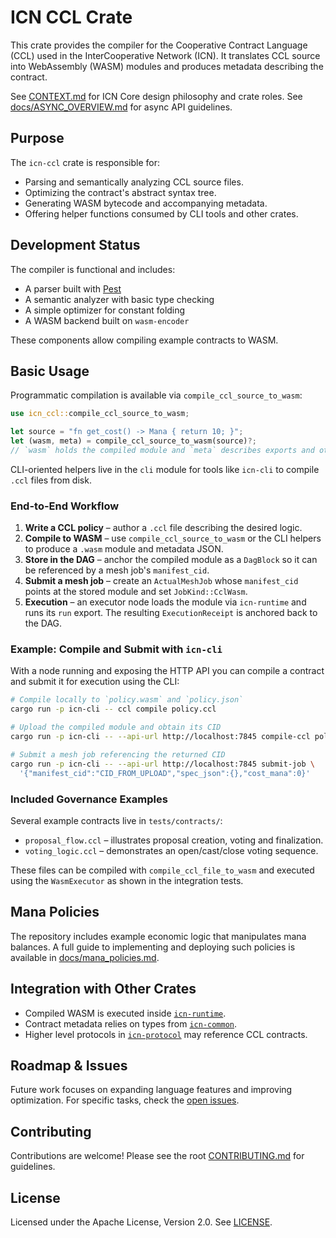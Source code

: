 # ICN CCL Crate

This crate provides the compiler for the Cooperative Contract Language (CCL) used in the InterCooperative Network (ICN). It translates CCL source into WebAssembly (WASM) modules and produces metadata describing the contract.

See [CONTEXT.md](../CONTEXT.md) for ICN Core design philosophy and crate roles.
See [docs/ASYNC_OVERVIEW.md](../docs/ASYNC_OVERVIEW.md) for async API guidelines.

## Purpose

The `icn-ccl` crate is responsible for:

* Parsing and semantically analyzing CCL source files.
* Optimizing the contract's abstract syntax tree.
* Generating WASM bytecode and accompanying metadata.
* Offering helper functions consumed by CLI tools and other crates.

## Development Status

The compiler is functional and includes:

* A parser built with [Pest](https://pest.rs)
* A semantic analyzer with basic type checking
* A simple optimizer for constant folding
* A WASM backend built on `wasm-encoder`

These components allow compiling example contracts to WASM.

## Basic Usage

Programmatic compilation is available via `compile_ccl_source_to_wasm`:

```rust
use icn_ccl::compile_ccl_source_to_wasm;

let source = "fn get_cost() -> Mana { return 10; }";
let (wasm, meta) = compile_ccl_source_to_wasm(source)?;
// `wasm` holds the compiled module and `meta` describes exports and other info
```

CLI-oriented helpers live in the `cli` module for tools like `icn-cli` to compile `.ccl` files from disk.

### End-to-End Workflow

1. **Write a CCL policy** – author a `.ccl` file describing the desired logic.
2. **Compile to WASM** – use `compile_ccl_source_to_wasm` or the CLI helpers to
   produce a `.wasm` module and metadata JSON.
3. **Store in the DAG** – anchor the compiled module as a `DagBlock` so it can
   be referenced by a mesh job's `manifest_cid`.
4. **Submit a mesh job** – create an `ActualMeshJob` whose `manifest_cid` points
   at the stored module and set `JobKind::CclWasm`.
5. **Execution** – an executor node loads the module via `icn-runtime` and runs
   its `run` export. The resulting `ExecutionReceipt` is anchored back to the
   DAG.

### Example: Compile and Submit with `icn-cli`

With a node running and exposing the HTTP API you can compile a contract and
submit it for execution using the CLI:

```bash
# Compile locally to `policy.wasm` and `policy.json`
cargo run -p icn-cli -- ccl compile policy.ccl

# Upload the compiled module and obtain its CID
cargo run -p icn-cli -- --api-url http://localhost:7845 compile-ccl policy.ccl

# Submit a mesh job referencing the returned CID
cargo run -p icn-cli -- --api-url http://localhost:7845 submit-job \
  '{"manifest_cid":"CID_FROM_UPLOAD","spec_json":{},"cost_mana":0}'
```

### Included Governance Examples

Several example contracts live in `tests/contracts/`:

* `proposal_flow.ccl` – illustrates proposal creation, voting and finalization.
* `voting_logic.ccl` – demonstrates an open/cast/close voting sequence.

These files can be compiled with `compile_ccl_file_to_wasm` and executed using
the `WasmExecutor` as shown in the integration tests.

## Mana Policies

The repository includes example economic logic that manipulates mana balances. A
full guide to implementing and deploying such policies is available in
[docs/mana_policies.md](../docs/mana_policies.md).

## Integration with Other Crates

* Compiled WASM is executed inside [`icn-runtime`](../crates/icn-runtime/README.md).
* Contract metadata relies on types from [`icn-common`](../crates/icn-common/README.md).
* Higher level protocols in [`icn-protocol`](../crates/icn-protocol/README.md) may reference CCL contracts.

## Roadmap & Issues

Future work focuses on expanding language features and improving optimization. For specific tasks, check the [open issues](https://github.com/InterCooperative/icn-core/issues?q=label%3Accl).

## Contributing

Contributions are welcome! Please see the root [CONTRIBUTING.md](../CONTRIBUTING.md) for guidelines.

## License

Licensed under the Apache License, Version 2.0. See [LICENSE](../LICENSE).
